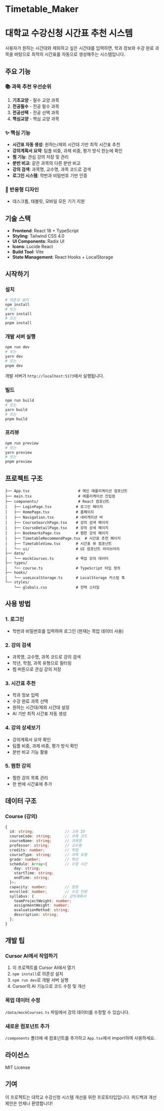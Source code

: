 # Timetable_Maker
# 대학교 수강신청 시간표 추천 시스템

사용자가 원하는 시간대와 제외하고 싶은 시간대를 입력하면, 학과 정보와 수강 완료 과목을 바탕으로 최적의 시간표를 자동으로 생성해주는 시스템입니다.

## 주요 기능

### 📚 과목 추천 우선순위
1. **기초교양** - 필수 교양 과목
2. **전공필수** - 전공 필수 과목
3. **전공선택** - 전공 선택 과목
4. **핵심교양** - 핵심 교양 과목

### ✨ 핵심 기능
- **시간표 자동 생성**: 원하는/제외 시간대 기반 최적 시간표 추천
- **강의계획서 요약**: 팀플 비중, 과제 비중, 평가 방식 한눈에 확인
- **찜 기능**: 관심 강의 저장 및 관리
- **분반 비교**: 같은 과목의 다른 분반 비교
- **강의 검색**: 과목명, 교수명, 과목 코드로 검색
- **로그인 시스템**: 학번과 비밀번호 기반 인증

### 📱 반응형 디자인
- 데스크톱, 태블릿, 모바일 모든 기기 지원

## 기술 스택

- **Frontend**: React 18 + TypeScript
- **Styling**: Tailwind CSS 4.0
- **UI Components**: Radix UI
- **Icons**: Lucide React
- **Build Tool**: Vite
- **State Management**: React Hooks + LocalStorage

## 시작하기

### 설치

```bash
# 의존성 설치
npm install
# 또는
yarn install
# 또는
pnpm install
```

### 개발 서버 실행

```bash
npm run dev
# 또는
yarn dev
# 또는
pnpm dev
```

개발 서버가 `http://localhost:5173`에서 실행됩니다.

### 빌드

```bash
npm run build
# 또는
yarn build
# 또는
pnpm build
```

### 프리뷰

```bash
npm run preview
# 또는
yarn preview
# 또는
pnpm preview
```

## 프로젝트 구조

```
├── App.tsx                      # 메인 애플리케이션 컴포넌트
├── main.tsx                     # 애플리케이션 진입점
├── components/                  # React 컴포넌트
│   ├── LoginPage.tsx           # 로그인 페이지
│   ├── HomePage.tsx            # 홈페이지
│   ├── Navigation.tsx          # 네비게이션 바
│   ├── CourseSearchPage.tsx    # 강의 검색 페이지
│   ├── CourseDetailPage.tsx    # 강의 상세 페이지
│   ├── BookmarksPage.tsx       # 찜한 강의 페이지
│   ├── TimetableRecommendPage.tsx  # 시간표 추천 페이지
│   ├── TimetableView.tsx       # 시간표 뷰 컴포넌트
│   └── ui/                     # UI 컴포넌트 라이브러리
├── data/
│   └── mockCourses.ts          # 목업 강의 데이터
├── types/
│   └── course.ts               # TypeScript 타입 정의
├── hooks/
│   └── useLocalStorage.ts      # LocalStorage 커스텀 훅
└── styles/
    └── globals.css             # 전역 스타일
```

## 사용 방법

### 1. 로그인
- 학번과 비밀번호를 입력하여 로그인 (현재는 목업 데이터 사용)

### 2. 강의 검색
- 과목명, 교수명, 과목 코드로 강의 검색
- 학년, 학점, 과목 유형으로 필터링
- 찜 버튼으로 관심 강의 저장

### 3. 시간표 추천
- 학과 정보 입력
- 수강 완료 과목 선택
- 원하는 시간대/제외 시간대 설정
- AI 기반 최적 시간표 자동 생성

### 4. 강의 상세보기
- 강의계획서 요약 확인
- 팀플 비중, 과제 비중, 평가 방식 확인
- 분반 비교 기능 활용

### 5. 찜한 강의
- 찜한 강의 목록 관리
- 한 번에 시간표에 추가

## 데이터 구조

### Course (강의)
```typescript
{
  id: string;              // 고유 ID
  courseCode: string;      // 과목 코드
  courseName: string;      // 과목명
  professor: string;       // 교수명
  credits: number;         // 학점
  courseType: string;      // 과목 유형
  grade: number;           // 학년
  schedule: Array<{        // 수업 시간
    day: string;
    startTime: string;
    endTime: string;
  }>;
  capacity: number;        // 정원
  enrolled: number;        // 수강 인원
  syllabus: {             // 강의계획서
    teamProjectWeight: number;
    assignmentWeight: number;
    evaluationMethod: string;
    description: string;
  };
}
```

## 개발 팁

### Cursor AI에서 작업하기
1. 이 프로젝트를 Cursor AI에서 열기
2. `npm install`로 의존성 설치
3. `npm run dev`로 개발 서버 실행
4. Cursor의 AI 기능으로 코드 수정 및 개선

### 목업 데이터 수정
`/data/mockCourses.ts` 파일에서 강의 데이터를 수정할 수 있습니다.

### 새로운 컴포넌트 추가
`/components` 폴더에 새 컴포넌트를 추가하고 `App.tsx`에서 import하여 사용하세요.

## 라이선스

MIT License

## 기여

이 프로젝트는 대학교 수강신청 시스템 개선을 위한 프로토타입입니다. 
피드백과 개선 제안은 언제나 환영합니다!
